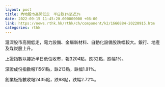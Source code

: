 ```yaml
---
layout: post
title: 內地股市高開低走　半日跌1%至近3%
date: 2022-09-15 11:45:20.000000000 +08:00
link: https://news.rthk.hk/rthk/ch/component/k2/1666884-20220915.htm
categories: rthk
---
```


滬深股市高開低走，電力設備、金屬新材料、自動化設備股跌幅較大。銀行、地產及煤炭股上升。

上證指數以接近半日低位收市，報3204點，跌32點，跌幅1%。

深證成份指數報11561點，跌213點，跌幅1.81%。

創業板指數收報2435點，跌68點，跌幅2.72%。
